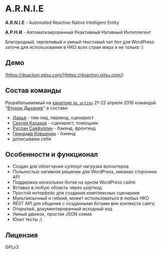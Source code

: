 # A.R.N.I.E


**A.R.N.I.E** - Automated Reactive Native Intelligent Entity

**А.Р.Н.И** - Автоматизированный Реактивный Нативный Интеллегент

Благородный, терпеливый и умный текстовый чат бот для WordPress заточе для использования в НКО всех стран мира и не только :)

## Демо

[https://doaction.pjtsu.com/](https://doaction.pjtsu.com/)

## Состав команды

Разрабатываемый на [хакатоне `do_action`](https://doaction.te-st.ru/) 21-22 апреля 2018 командой "[Второе Дыхание](https://www.facebook.com/vtd.fond/)" в составе:

 - [Дарья](#) - тим лид, перевод, сценарист
 - [Сергей Казаков](#) - сценарист, помощник
 - [Руслан Сайфуллин](#) - бэкенд, фронтенд
 - [Геннадий Ковшенин](https://codeseekah.com) - бэкенд
 - дописываем себя
 
## Особенности и функционал

 - Создан для облегчения суппорт нагрузки волонтеров
 - Польностью нативное решение для WordPress, никаких сторонних API
 - Поддержка нескольких ботов на одном WordPress сайте
 - Вставка в любую область через шорткод
 - Простой интерфейс для создания комплексных сценариев
 - Мультиязычный и гибкий, может использоваться в любых НКО
 - REST API для общения с созданными ботами вне контекста сайта
 - Открытый, документированный исходный код
 - Умный движок, простая JSON схема
 - Юнит тесты ;)

## Лицензия

GPLv3
